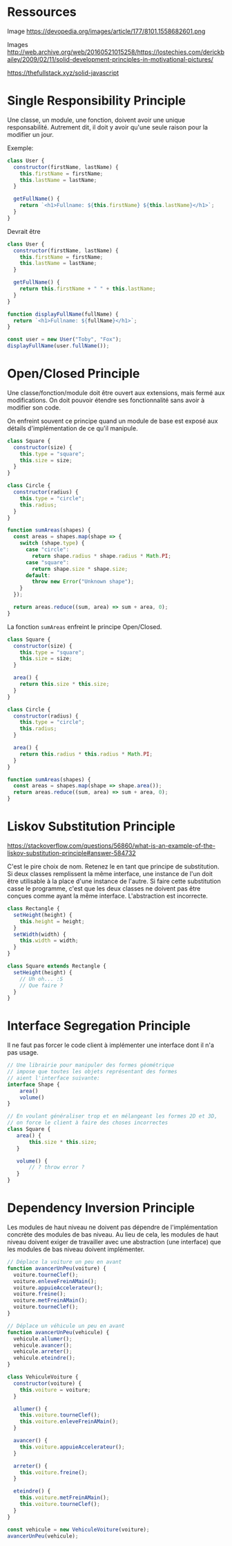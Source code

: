 # Ressources

Image
https://devopedia.org/images/article/177/8101.1558682601.png

Images
http://web.archive.org/web/20160521015258/https://lostechies.com/derickbailey/2009/02/11/solid-development-principles-in-motivational-pictures/

https://thefullstack.xyz/solid-javascript

# Single Responsibility Principle

Une classe, un module, une fonction, doivent avoir une unique responsabilité. Autrement dit, il doit y avoir qu'une seule raison pour la modifier un jour.

Exemple:

```js
class User {
  constructor(firstName, lastName) {
    this.firstName = firstName;
    this.lastName = lastName;
  }

  getFullName() {
    return `<h1>Fullname: ${this.firstName} ${this.lastName}</h1>`;
  }
}
```

Devrait être

```js
class User {
  constructor(firstName, lastName) {
    this.firstName = firstName;
    this.lastName = lastName;
  }

  getFullName() {
    return this.firstName + " " + this.lastName;
  }
}

function displayFullName(fullName) {
  return `<h1>Fullname: ${fullName}</h1>`;
}

const user = new User("Toby", "Fox");
displayFullName(user.fullName());
```

# Open/Closed Principle

Une classe/fonction/module doit être ouvert aux extensions, mais fermé aux modifications.
On doit pouvoir étendre ses fonctionnalité sans avoir à modifier son code.

On enfreint souvent ce principe quand un module de base est exposé aux détails d'implémentation de ce qu'il manipule.

```js
class Square {
  constructor(size) {
    this.type = "square";
    this.size = size;
  }
}

class Circle {
  constructor(radius) {
    this.type = "circle";
    this.radius;
  }
}

function sumAreas(shapes) {
  const areas = shapes.map(shape => {
    switch (shape.type) {
      case "circle":
        return shape.radius * shape.radius * Math.PI;
      case "square":
        return shape.size * shape.size;
      default:
        throw new Error("Unknown shape");
    }
  });

  return areas.reduce((sum, area) => sum + area, 0);
}
```

La fonction `sumAreas` enfreint le principe Open/Closed.

```js
class Square {
  constructor(size) {
    this.type = "square";
    this.size = size;
  }

  area() {
    return this.size * this.size;
  }
}

class Circle {
  constructor(radius) {
    this.type = "circle";
    this.radius;
  }

  area() {
    return this.radius * this.radius * Math.PI;
  }
}

function sumAreas(shapes) {
  const areas = shapes.map(shape => shape.area());
  return areas.reduce((sum, area) => sum + area, 0);
}
```

# Liskov Substitution Principle

https://stackoverflow.com/questions/56860/what-is-an-example-of-the-liskov-substitution-principle#answer-584732

C'est le pire choix de nom. Retenez le en tant que principe de substitution. Si deux classes remplissent la même interface, une instance de l'un doit être utilisable à la place d'une instance de l'autre. Si faire cette substitution casse le programme, c'est que les deux classes ne doivent pas être conçues comme ayant la même interface. L'abstraction est incorrecte.

```js
class Rectangle {
  setHeight(height) {
    this.height = height;
  }
  setWidth(width) {
    this.width = width;
  }
}

class Square extends Rectangle {
  setHeight(height) {
    // Uh oh... :S
    // Que faire ?
  }
}
```

# Interface Segregation Principle

Il ne faut pas forcer le code client à implémenter une interface dont il n'a pas usage.

```js
// Une librairie pour manipuler des formes géométrique
// impose que toutes les objets représentant des formes
// aient l'interface suivante:
interface Shape {
    area()
    volume()
}

// En voulant généraliser trop et en mélangeant les formes 2D et 3D,
// on force le client à faire des choses incorrectes
class Square {
   area() {
       this.size * this.size;
   }

   volume() {
       // ? throw error ?
   }
}
```

# Dependency Inversion Principle

Les modules de haut niveau ne doivent pas dépendre de l'implémentation concrète des modules de bas niveau. Au lieu de cela, les modules de haut niveau doivent exiger de travailler avec une abstraction (une interface) que les modules de bas niveau doivent implémenter.

```js
// Déplace la voiture un peu en avant
function avancerUnPeu(voiture) {
  voiture.tourneClef();
  voiture.enleveFreinAMain();
  voiture.appuieAccelerateur();
  voiture.freine();
  voiture.metFreinAMain();
  voiture.tourneClef();
}
```

```js
// Déplace un véhicule un peu en avant
function avancerUnPeu(vehicule) {
  vehicule.allumer();
  vehicule.avancer();
  vehicule.arreter();
  vehicule.eteindre();
}

class VehiculeVoiture {
  constructor(voiture) {
    this.voiture = voiture;
  }

  allumer() {
    this.voiture.tourneClef();
    this.voiture.enleveFreinAMain();
  }

  avancer() {
    this.voiture.appuieAccelerateur();
  }

  arreter() {
    this.voiture.freine();
  }

  eteindre() {
    this.voiture.metFreinAMain();
    this.voiture.tourneClef();
  }
}

const vehicule = new VehiculeVoiture(voiture);
avancerUnPeu(vehicule);
```
